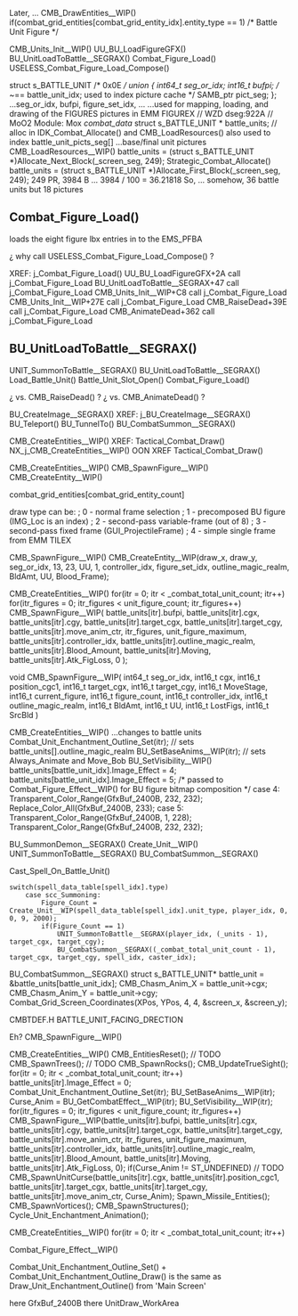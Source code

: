



Later, ...
CMB_DrawEntities__WIP()
    if(combat_grid_entities[combat_grid_entity_idx].entity_type == 1)  /* Battle Unit Figure */




CMB_Units_Init__WIP()
UU_BU_LoadFigureGFX()
BU_UnitLoadToBattle__SEGRAX()
Combat_Figure_Load()
USELESS_Combat_Figure_Load_Compose()


struct s_BATTLE_UNIT
    /* 0x0E */
    union {
        int64_t seg_or_idx;
        int16_t bufpi;  /* ~== battle_unit_idx;  used to index picture cache */
        SAMB_ptr pict_seg;
    };
...seg_or_idx, bufpi, figure_set_idx, ...
...used for mapping, loading, and drawing of the FIGURES pictures in EMM FIGUREX
// WZD dseg:922A
// MoO2  Module: Mox  _combat_data_
struct s_BATTLE_UNIT * battle_units;                            // alloc in IDK_Combat_Allocate() and CMB_LoadResources()
also used to index battle_unit_picts_seg[]
...base/final unit pictures
CMB_LoadResources__WIP()
    battle_units = (struct s_BATTLE_UNIT *)Allocate_Next_Block(_screen_seg, 249);
Strategic_Combat_Allocate()
    battle_units = (struct s_BATTLE_UNIT *)Allocate_First_Block(_screen_seg, 249);
249 PR, 3984 B ... 3984 / 100 = 36.21818
So, ... somehow, 36 battle units but 18 pictures




## Combat_Figure_Load()

loads the eight figure lbx entries in to the EMS_PFBA

¿ why call USELESS_Combat_Figure_Load_Compose() ?

XREF:
    j_Combat_Figure_Load()
        UU_BU_LoadFigureGFX+2A         call    j_Combat_Figure_Load
        BU_UnitLoadToBattle__SEGRAX+47 call    j_Combat_Figure_Load
        CMB_Units_Init__WIP+C8         call    j_Combat_Figure_Load
        CMB_Units_Init__WIP+27E        call    j_Combat_Figure_Load
        CMB_RaiseDead+39E              call    j_Combat_Figure_Load
        CMB_AnimateDead+362            call    j_Combat_Figure_Load

## BU_UnitLoadToBattle__SEGRAX()



UNIT_SummonToBattle__SEGRAX()
    BU_UnitLoadToBattle__SEGRAX()
    Load_Battle_Unit()
    Battle_Unit_Slot_Open()
    Combat_Figure_Load()

¿ vs. CMB_RaiseDead() ?
¿ vs. CMB_AnimateDead() ?



BU_CreateImage__SEGRAX()
XREF:
    j_BU_CreateImage__SEGRAX()
        BU_Teleport()
        BU_TunnelTo()
        BU_CombatSummon__SEGRAX()






CMB_CreateEntities__WIP()
XREF:
    Tactical_Combat_Draw()
    NX_j_CMB_CreateEntities__WIP()
OON XREF Tactical_Combat_Draw()








CMB_CreateEntities__WIP()
    CMB_SpawnFigure__WIP()
        CMB_CreateEntity__WIP()

combat_grid_entities[combat_grid_entity_count]

draw type can be:
;   0 - normal frame selection
;   1 - precomposed BU figure (IMG_Loc is an index)
;   2 - second-pass variable-frame (out of 8)
;   3 - second-pass fixed frame (GUI_ProjectileFrame)
;   4 - simple single frame from EMM TILEX


CMB_SpawnFigure__WIP()
    CMB_CreateEntity__WIP(draw_x, draw_y, seg_or_idx, 13, 23, UU, 1, controller_idx, figure_set_idx, outline_magic_realm, BldAmt, UU, Blood_Frame);

CMB_CreateEntities__WIP()
    for(itr = 0; itr < _combat_total_unit_count; itr++)
        for(itr_figures = 0; itr_figures < unit_figure_count; itr_figures++)
            CMB_SpawnFigure__WIP(
                battle_units[itr].bufpi, 
                battle_units[itr].cgx, 
                battle_units[itr].cgy, 
                battle_units[itr].target_cgx, 
                battle_units[itr].target_cgy, 
                battle_units[itr].move_anim_ctr, 
                itr_figures, 
                unit_figure_maximum, 
                battle_units[itr].controller_idx, 
                battle_units[itr].outline_magic_realm, 
                battle_units[itr].Blood_Amount, 
                battle_units[itr].Moving, 
                battle_units[itr].Atk_FigLoss, 0
            );

void CMB_SpawnFigure__WIP(
    int64_t seg_or_idx, 
    int16_t cgx, 
    int16_t position_cgc1, 
    int16_t target_cgx, 
    int16_t target_cgy, 
    int16_t MoveStage, 
    int16_t current_figure, 
    int16_t figure_count, 
    int16_t controller_idx, 
    int16_t outline_magic_realm, 
    int16_t BldAmt, 
    int16_t UU, 
    int16_t LostFigs, 
    int16_t SrcBld
)


CMB_CreateEntities__WIP()
    ...changes to battle units
        Combat_Unit_Enchantment_Outline_Set(itr);  // sets battle_units[].outline_magic_realm
        BU_SetBaseAnims__WIP(itr);  // sets Always_Animate and Move_Bob
        BU_SetVisibility__WIP()
            battle_units[battle_unit_idx].Image_Effect = 4;
            battle_units[battle_unit_idx].Image_Effect = 5;
            /* passed to Combat_Figure_Effect__WIP() for BU figure bitmap composition */
                case 4:
                    Transparent_Color_Range(GfxBuf_2400B, 232, 232);
                    Replace_Color_All(GfxBuf_2400B, 233);
                case 5:
                    Transparent_Color_Range(GfxBuf_2400B,   1, 228);
                    Transparent_Color_Range(GfxBuf_2400B, 232, 232);










BU_SummonDemon__SEGRAX()
    Create_Unit__WIP()
    UNIT_SummonToBattle__SEGRAX()
    BU_CombatSummon__SEGRAX()




Cast_Spell_On_Battle_Unit()

    switch(spell_data_table[spell_idx].type)
        case scc_Summoning:
            Figure_Count = Create_Unit__WIP(spell_data_table[spell_idx].unit_type, player_idx, 0, 0, 9, 2000);
            if(Figure_Count == 1)
                UNIT_SummonToBattle__SEGRAX(player_idx, (_units - 1), target_cgx, target_cgy);
                BU_CombatSummon__SEGRAX((_combat_total_unit_count - 1), target_cgx, target_cgy, spell_idx, caster_idx);


BU_CombatSummon__SEGRAX()
    struct s_BATTLE_UNIT* battle_unit = &battle_units[battle_unit_idx];
    CMB_Chasm_Anim_X = battle_unit->cgx;
    CMB_Chasm_Anim_Y = battle_unit->cgy;
    Combat_Grid_Screen_Coordinates(XPos, YPos, 4, 4, &screen_x, &screen_y);






CMBTDEF.H
BATTLE_UNIT_FACING_DRECTION




Eh?
CMB_SpawnFigure__WIP()


CMB_CreateEntities__WIP()
    CMB_EntitiesReset();
    // TODO  CMB_SpawnTrees();
    // TODO  CMB_SpawnRocks();
    CMB_UpdateTrueSight();
    for(itr = 0; itr < _combat_total_unit_count; itr++)
        battle_units[itr].Image_Effect = 0;
        Combat_Unit_Enchantment_Outline_Set(itr);
        BU_SetBaseAnims__WIP(itr);
        Curse_Anim = BU_GetCombatEffect__WIP(itr);
        BU_SetVisibility__WIP(itr);
        for(itr_figures = 0; itr_figures < unit_figure_count; itr_figures++)
            CMB_SpawnFigure__WIP(battle_units[itr].bufpi, battle_units[itr].cgx, battle_units[itr].cgy, battle_units[itr].target_cgx, battle_units[itr].target_cgy, battle_units[itr].move_anim_ctr, itr_figures, unit_figure_maximum, battle_units[itr].controller_idx, battle_units[itr].outline_magic_realm, battle_units[itr].Blood_Amount, battle_units[itr].Moving, battle_units[itr].Atk_FigLoss, 0);
        if(Curse_Anim != ST_UNDEFINED)
            // TODO  CMB_SpawnUnitCurse(battle_units[itr].cgx, battle_units[itr].position_cgc1, battle_units[itr].target_cgx, battle_units[itr].target_cgy, battle_units[itr].move_anim_ctr, Curse_Anim);
        Spawn_Missile_Entities();
        CMB_SpawnVortices();
        CMB_SpawnStructures();
    Cycle_Unit_Enchantment_Animation();







CMB_CreateEntities__WIP()
    for(itr = 0; itr < _combat_total_unit_count; itr++)





Combat_Figure_Effect__WIP()





Combat_Unit_Enchantment_Outline_Set() + Combat_Unit_Enchantment_Outline_Draw() is the same as Draw_Unit_Enchantment_Outline() from 'Main Screen'

here    GfxBuf_2400B
there   UnitDraw_WorkArea


